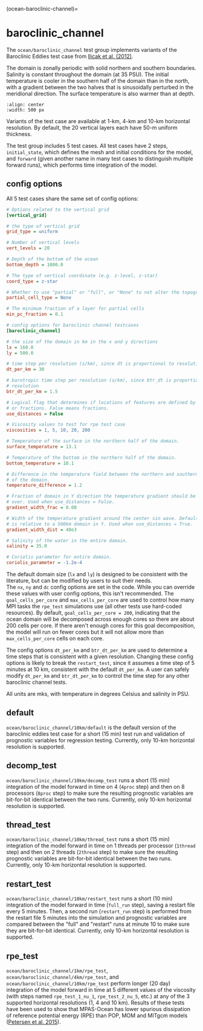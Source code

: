(ocean-baroclinic-channel)=

# baroclinic_channel

The `ocean/baroclinic_channel` test group implements variants of the
Baroclinic Eddies test case from
[Ilicak et al. (2012)](https://doi.org/10.1016/j.ocemod.2011.10.003).

The domain is zonally periodic with solid northern and southern boundaries.
Salinity is constant throughout the domain (at 35 PSU).  The initial
temperature is cooler in the southern half of the domain than in the north,
with a gradient between the two halves that is sinusoidally perturbed in the
meridional direction.  The surface temperature is also warmer than at depth.

```{image} images/baroclinic_channel.png
:align: center
:width: 500 px
```

Variants of the test case are available at 1-km, 4-km and 10-km horizontal
resolution.  By default, the 20 vertical layers each have 50-m uniform
thickness.

The test group includes 5 test cases.  All test cases have 2 steps,
`initial_state`, which defines the mesh and initial conditions for the model,
and `forward` (given another name in many test cases to distinguish multiple
forward runs), which performs time integration of the model.

## config options

All 5 test cases share the same set of config options:

```cfg
# Options related to the vertical grid
[vertical_grid]

# the type of vertical grid
grid_type = uniform

# Number of vertical levels
vert_levels = 20

# Depth of the bottom of the ocean
bottom_depth = 1000.0

# The type of vertical coordinate (e.g. z-level, z-star)
coord_type = z-star

# Whether to use "partial" or "full", or "None" to not alter the topography
partial_cell_type = None

# The minimum fraction of a layer for partial cells
min_pc_fraction = 0.1

# config options for baroclinic channel testcases
[baroclinic_channel]

# the size of the domain in km in the x and y directions
lx = 160.0
ly = 500.0

# time step per resolution (s/km), since dt is proportional to resolution
dt_per_km = 30

# barotropic time step per resolution (s/km), since btr_dt is proportional to
# resolution
btr_dt_per_km = 1.5

# Logical flag that determines if locations of features are defined by distance
# or fractions. False means fractions.
use_distances = False

# Viscosity values to test for rpe test case
viscosities = 1, 5, 10, 20, 200

# Temperature of the surface in the northern half of the domain.
surface_temperature = 13.1

# Temperature of the bottom in the northern half of the domain.
bottom_temperature = 10.1

# Difference in the temperature field between the northern and southern halves
# of the domain.
temperature_difference = 1.2

# Fraction of domain in Y direction the temperature gradient should be linear
# over. Used when use_distances = False.
gradient_width_frac = 0.08

# Width of the temperature gradient around the center sin wave. Default value
# is relative to a 500km domain in Y. Used when use_distances = True.
gradient_width_dist = 40e3

# Salinity of the water in the entire domain.
salinity = 35.0

# Coriolis parameter for entire domain.
coriolis_parameter = -1.2e-4
```

The default domain size (`lx` and `ly`) is designed to be consistent with the
literature, but can be modified by users to suit their needs.  
The `nx`, `ny` and `dc` config options are set in the code.  While you can
override these values with user config options, this isn't recommended. The
`goal_cells_per_core` and `max_cells_per_core` are used to control how many
MPI tasks the `rpe_test` simulations use (all other tests use hard-coded
resources). By default, `goal_cells_per_core = 200`, indicating that the
ocean domain will be decomposed across enough cores so there are about 200 
cells per core.  If there aren't enough cores for this goal decomposition,
the model will run on fewer cores but it will not allow more than
`max_cells_per_core` cells on each core.

The config options `dt_per_km` and `btr_dt_per_km` are used to determine a
time steps that is consistent with a given resolution.  Changing these config
options is likely to break the `restart_test`, since it assumes a time step of
5 minutes at 10 km, consistent with the default `dt_per_km`.  A user can
safely modify `dt_per_km` and `btr_dt_per_km` to control the time step for any
other baroclinic channel tests.

All units are mks, with temperature in degrees Celsius and salinity in PSU.

## default

`ocean/baroclinic_channel/10km/default` is the default version of the
baroclinic eddies test case for a short (15 min) test run and validation of
prognostic variables for regression testing.  Currently, only 10-km horizontal
resolution is supported.

## decomp_test

`ocean/baroclinic_channel/10km/decomp_test` runs a short (15 min) integration
of the model forward in time on 4 (`4proc` step) and then on 8 processors
(`8proc` step) to make sure the resulting prognostic variables are
bit-for-bit identical between the two runs. Currently, only 10-km horizontal
resolution is supported.

## thread_test

`ocean/baroclinic_channel/10km/thread_test` runs a short (15 min) integration
of the model forward in time on 1 threads per processor (`1thread` step) and
then on 2 threads (`2thread` step) to make sure the resulting prognostic
variables are bit-for-bit identical between the two runs. Currently, only 10-km
horizontal resolution is supported.

## restart_test

`ocean/baroclinic_channel/10km/restart_test` runs a short (10 min)
integration of the model forward in time (`full_run` step), saving a restart
file every 5 minutes.  Then, a second run (`restart_run` step) is performed
from the restart file 5 minutes into the simulation and prognostic variables
are compared between the "full" and "restart" runs at minute 10 to make sure
they are bit-for-bit identical. Currently, only 10-km horizontal resolution is
supported.

## rpe_test

`ocean/baroclinic_channel/1km/rpe_test`,
`ocean/baroclinic_channel/4km/rpe_test`, and
`ocean/baroclinic_channel/10km/rpe_test` perform longer (20 day) integration
of the model forward in time at 5 different values of the viscosity (with steps
named `rpe_test_1_nu_1`, `rpe_test_2_nu_5`, etc.) at any of the 3 supported
horizontal resolutions (1, 4 and 10 km).  Results of these tests have been used
to show that MPAS-Ocean has lower spurious dissipation of reference potential
energy (RPE) than POP, MOM and MITgcm models
([Petersen et al. 2015](https://doi.org/10.1016/j.ocemod.2014.12.004)).
